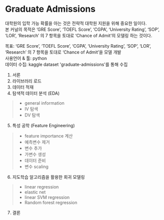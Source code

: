 # **Graduate Admissions**

대학원의 입학 가능 확률을 아는 것은 전략적 대학원 지원을 위해 중요한 일이다. <br>
본 커널의 목적은 ‘GRE Score’, ‘TOEFL Score’, ‘CGPA’, ‘University Rating’, ‘SOP’, ‘LOR’, ‘Research’ 의 7 항목을 토대로 ‘Chance of Admit’의 모델링 하는 것이다.

목표: ‘GRE Score’, ‘TOEFL Score’, ‘CGPA’, ‘University Rating’, ‘SOP’, ‘LOR’, ‘Research’ 의 7 항목을 토대로 ‘Chance of Admit’을 모델 개발 <br>
사용언어 & 툴: python <br>
데이터 수집: kaggle dataset 'graduate-admissions'를 통해 수집

1. 서론
2. 라이브러리 로드
3. 데이터 적재
4. 탐색적 데이터 분석 (EDA)
>- general information
>- IV 탐색
>- DV 탐색
5. 특성 공학 (Feature Engineering)
>- feature importance 계산
>- 예측변수 제거
>- 변수 추가
>- 가변수 생성
>- 데이터 준비
>- 변수 scaling
6. 지도학습 알고리즘을 활용한 회귀 모델링
>- linear regression
>- elastic net
>- linear SVM regression
>- Random forest regression
7. 결론
